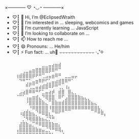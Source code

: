   ×———— ♡ ◔◡◔  ————×
- ♡┇ 👋 Hi, I’m @EclipsedWraith
- ♡┇ 👀 I’m interested in ... sleeping, webcomics and games
- ♡┇ 🌱 I’m currently learning ... JavaScript 
- ♡┇ 💞️ I’m looking to collaborate on ...
- ♡┇ 📫 How to reach me ...
- ♡┇ 😄 Pronouns: ... He/him
- ♡┇ ⚡ Fun fact: ... uh🧍
  ⌣⌣⌣⌣⌣⌣⌣⌣⌣⌣⌣⌣ ‧₊˚✧
  ⠀⠀⠀⠀⠀⠀⠀⠀⠀⠀⠀⠀⠀⠀⠀⠀⠀⠀⠀⠀⠀⠀⠀⠀⠀⠀⠀⠀⠀⠀
⠀⠀⠀⠀⠀⠀⠀⠀⠀⣀⣀⣤⣴⣶⣾⠀⠀⠀⠀⠀⠀⠀⠀⠀⠀⠀⠀⠀⠀⠀
⠀⠀⠀⢀⣀⣤⣶⣿⣿⣿⣿⡿⠿⠛⠉⠀⠀⠀⠀⠀⠀⠀⠀⠀⠀⠀⠀⠀⠀⠀
⠀⢰⣾⣿⣿⣿⡿⠟⠛⢉⣠⣤⣶⠿⠛⠀⣀⣀⣤⡤⠀⠀⠀⠀⠀⠀⠀⠀⠀⠀
⠀⠀⠙⠛⢉⣁⣤⣶⠿⠟⢋⣁⣤⣴⣾⣿⠿⠛⠁⠀⠀⠀⠀⠀⠀⠀⠀⠀⠀⠀
⠀⠀⠀⠀⠛⢋⣉⣤⣴⣾⣿⠿⠟⠛⢉⡀⢰⡄⠀⠀⠀⠀⠀⠀⠀⠀⠀⠀⠀⠀
⠀⠀⣠⣴⣿⠿⠿⠛⠋⣁⣤⣴⡾⠀⣾⣿⠀⣿⣄⡀⠀⠀⠀⠀⠀⠀⠀⠀⠀⠀
⠀⠈⠉⠁⢠⣤⣶⣾⣄⠙⢿⣿⣿⠀⠿⠋⣠⣿⣿⣿⣷⣦⣄⡀⠀⠀⠀⠀⠀⠀
⠀⠀⠀⠀⠘⣿⣿⣿⣿⣷⣄⠉⣿⣷⣶⣾⣿⣿⣿⣿⣿⣿⣿⣿⣦⣄⠀⠀⠀⠀
⠀⠀⠀⠀⢀⠘⠿⣿⣿⣿⣿⠸⣿⣿⣿⣿⣿⣿⠿⠿⠿⠿⠿⠿⣿⣿⣧⡀⠀⠀
⠀⠀⠰⣾⣿⣷⣦⡈⠛⠿⣿⣆⡉⠛⠋⠉⠀⠀⠀⠀⠀⠀⠀⠀⠀⠉⠛⠿⡄⠀
⠀⠀⠀⡈⠻⢿⣿⣿⣷⣦⣌⡙⠛⠀⠀⠀⠀⠀⠀⠀⠀⠀⠀⠀⠀⠀⠀⠀⠀⠀
⠀⠀⣼⣿⣷⣤⡉⠛⠿⣿⣿⣿⣷⣶⡄⠀⠀⠀⠀⠀⠀⠀⠀⠀⠀⠀⠀⠀⠀⠀
⠀⢠⣿⣿⣿⣿⣿⣷⣶⣤⣈⡙⠛⠿⢿⡄⠀⠀⠀⠀⠀⠀⠀⠀⠀⠀⠀⠀⠀⠀
⠀⠈⠉⠉⠉⠉⠉⠉⠉⠉⠉⠉⠁⠀⠀⠈⠀⠀⠀⠀⠀⠀⠀⠀⠀⠀⠀⠀⠀⠀
<!---
EclipsedWraith/EclipsedWraith is a ✨ special ✨ repository because its `README.md` (this file) appears on your GitHub profile.
You can click the Preview link to take a look at your changes.
--->
